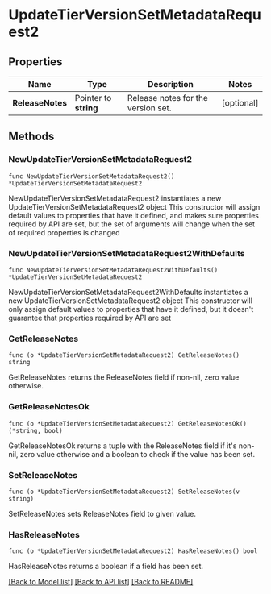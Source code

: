 # UpdateTierVersionSetMetadataRequest2

## Properties

Name | Type | Description | Notes
------------ | ------------- | ------------- | -------------
**ReleaseNotes** | Pointer to **string** | Release notes for the version set. | [optional] 

## Methods

### NewUpdateTierVersionSetMetadataRequest2

`func NewUpdateTierVersionSetMetadataRequest2() *UpdateTierVersionSetMetadataRequest2`

NewUpdateTierVersionSetMetadataRequest2 instantiates a new UpdateTierVersionSetMetadataRequest2 object
This constructor will assign default values to properties that have it defined,
and makes sure properties required by API are set, but the set of arguments
will change when the set of required properties is changed

### NewUpdateTierVersionSetMetadataRequest2WithDefaults

`func NewUpdateTierVersionSetMetadataRequest2WithDefaults() *UpdateTierVersionSetMetadataRequest2`

NewUpdateTierVersionSetMetadataRequest2WithDefaults instantiates a new UpdateTierVersionSetMetadataRequest2 object
This constructor will only assign default values to properties that have it defined,
but it doesn't guarantee that properties required by API are set

### GetReleaseNotes

`func (o *UpdateTierVersionSetMetadataRequest2) GetReleaseNotes() string`

GetReleaseNotes returns the ReleaseNotes field if non-nil, zero value otherwise.

### GetReleaseNotesOk

`func (o *UpdateTierVersionSetMetadataRequest2) GetReleaseNotesOk() (*string, bool)`

GetReleaseNotesOk returns a tuple with the ReleaseNotes field if it's non-nil, zero value otherwise
and a boolean to check if the value has been set.

### SetReleaseNotes

`func (o *UpdateTierVersionSetMetadataRequest2) SetReleaseNotes(v string)`

SetReleaseNotes sets ReleaseNotes field to given value.

### HasReleaseNotes

`func (o *UpdateTierVersionSetMetadataRequest2) HasReleaseNotes() bool`

HasReleaseNotes returns a boolean if a field has been set.


[[Back to Model list]](../README.md#documentation-for-models) [[Back to API list]](../README.md#documentation-for-api-endpoints) [[Back to README]](../README.md)


